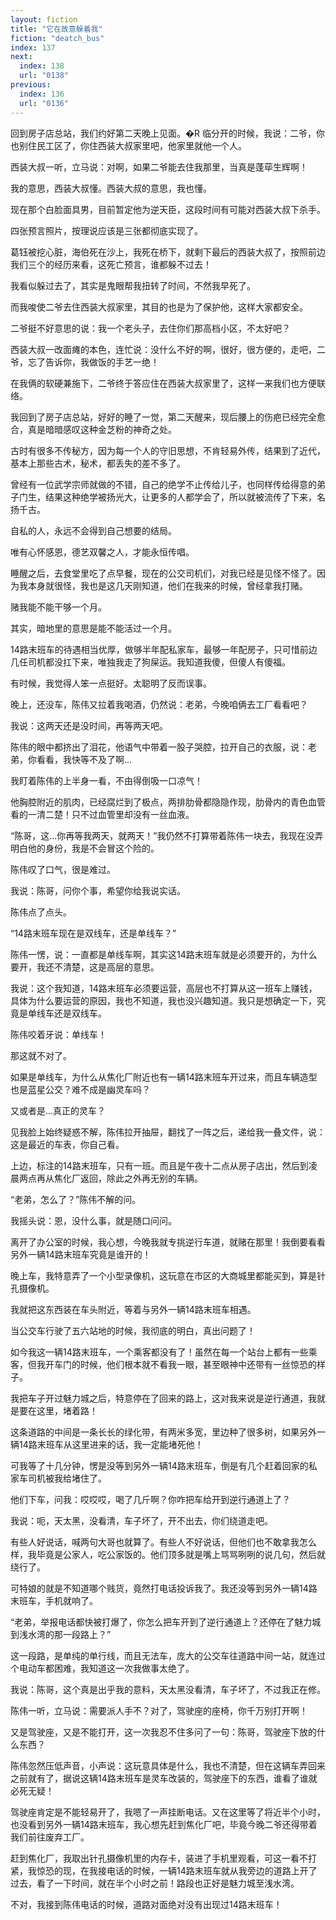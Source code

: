 ```yaml
---
layout: fiction
title: "它在故意躲着我"
fiction: "deatch_bus"
index: 137
next:
  index: 138
  url: "0138"
previous:
  index: 136
  url: "0136"
---
```

回到房子店总站，我们约好第二天晚上见面。�R  临分开的时候，我说：二爷，你也别住民工区了，你住西装大叔家里吧，他家里就他一个人。

西装大叔一听，立马说：对啊，如果二爷能去住我那里，当真是蓬荜生辉啊！

我的意思，西装大叔懂。西装大叔的意思，我也懂。

现在那个白脸面具男，目前暂定他为逆天臣，这段时间有可能对西装大叔下杀手。

四张预言照片，按理说应该是三张都彻底实现了。

葛钰被挖心脏，海伯死在沙上，我死在桥下，就剩下最后的西装大叔了，按照前边我们三个的经历来看，这死亡预言，谁都躲不过去！

我看似躲过去了，其实是鬼眼帮我扭转了时间，不然我早死了。

而我唆使二爷去住西装大叔家里，其目的也是为了保护他，这样大家都安全。

二爷挺不好意思的说：我一个老头子，去住你们那高档小区，不太好吧？

西装大叔一改面瘫的本色，连忙说：没什么不好的啊，很好，很方便的，走吧，二爷，忘了告诉你，我做饭的手艺一绝！

在我俩的软硬兼施下，二爷终于答应住在西装大叔家里了，这样一来我们也方便联络。

我回到了房子店总站，好好的睡了一觉，第二天醒来，现后腰上的伤疤已经完全愈合，真是暗暗感叹这种金芝粉的神奇之处。

古时有很多不传秘方，因为每一个人的守旧思想，不肯轻易外传，结果到了近代，基本上那些古术，秘术，都丢失的差不多了。

曾经有一位武学宗师就做的不错，自己的绝学不止传给儿子，也同样传给得意的弟子门生，结果这种绝学被扬光大，让更多的人都学会了，所以就被流传了下来，名扬千古。

自私的人，永远不会得到自己想要的结局。

唯有心怀感恩，德艺双馨之人，才能永恒传唱。

睡醒之后，去食堂里吃了点早餐，现在的公交司机们，对我已经是见怪不怪了。因为我本身就很怪，我也是这几天刚知道，他们在我来的时候，曾经拿我打赌。

赌我能不能干够一个月。

其实，暗地里的意思是能不能活过一个月。

14路末班车的待遇相当优厚，做够半年配私家车，最够一年配房子，只可惜前边几任司机都没扛下来，唯独我走了狗屎运。我知道我傻，但傻人有傻福。

有时候，我觉得人笨一点挺好。太聪明了反而误事。

晚上，还没车，陈伟又拉着我喝酒，仍然说：老弟，今晚咱俩去工厂看看吧？

我说：这两天还是没时间，再等两天吧。

陈伟的眼中都挤出了泪花，他语气中带着一股子哭腔，拉开自己的衣服，说：老弟，你看看，我快等不及了啊...

我盯着陈伟的上半身一看，不由得倒吸一口凉气！

他胸腔附近的肌肉，已经腐烂到了极点，两排肋骨都隐隐作现，肋骨内的青色血管看的一清二楚！只不过血管里却没有一丝血液。

“陈哥，这...你再等我两天，就两天！”我仍然不打算带着陈伟一块去，我现在没弄明白他的身份，我是不会冒这个险的。

陈伟叹了口气，很是难过。

我说：陈哥，问你个事，希望你给我说实话。

陈伟点了点头。

“14路末班车现在是双线车，还是单线车？”

陈伟一愣，说：一直都是单线车啊，其实这14路末班车就是必须要开的，为什么要开，我还不清楚，这是高层的意思。

我说：这个我知道，14路末班车必须要运营，高层也不打算从这一班车上赚钱，具体为什么要运营的原因，我也不知道，我也没兴趣知道。我只是想确定一下，究竟是单线车还是双线车。

陈伟咬着牙说：单线车！

那这就不对了。

如果是单线车，为什么从焦化厂附近也有一辆14路末班车开过来，而且车辆造型也是蓝星公交？难不成是幽灵车吗？

又或者是...真正的灵车？

见我脸上始终疑惑不解，陈伟拉开抽屉，翻找了一阵之后，递给我一叠文件，说：这是最近的车表，你自己看。

上边，标注的14路末班车，只有一班。而且是午夜十二点从房子店出，然后到凌晨两点再从焦化厂返回，除此之外再无别的车辆。

“老弟，怎么了？”陈伟不解的问。

我摇头说：恩，没什么事，就是随口问问。

离开了办公室的时候，我心想，今晚我就专挑逆行车道，就赌在那里！我倒要看看另外一辆14路末班车究竟是谁开的！

晚上车，我特意弄了一个小型录像机，这玩意在市区的大商城里都能买到，算是针孔摄像机。

我就把这东西装在车头附近，等着与另外一辆14路末班车相遇。

当公交车行驶了五六站地的时候，我彻底的明白，真出问题了！

如今我这一辆14路末班车，一个乘客都没有了！虽然在每一个站台上都有一些乘客，但我开车门的时候，他们根本就不看我一眼，甚至眼神中还带有一丝惊恐的样子。

我把车子开过魅力城之后，特意停在了回来的路上，这对我来说是逆行通道，我就是要在这里，堵着路！

这条道路的中间是一条长长的绿化带，有两米多宽，里边种了很多树，如果另外一辆14路末班车从这里进来的话，我一定能堵死他！

可我等了十几分钟，愣是没等到另外一辆14路末班车，倒是有几个赶着回家的私家车司机被我给堵住了。

他们下车，问我：哎哎哎，喝了几斤啊？你咋把车给开到逆行通道上了？

我说：呃，天太黑，没看清，车子坏了，开不出去，你们绕道走吧。

有些人好说话，喊两句大哥也就算了。有些人不好说话，但他们也不敢拿我怎么样，我毕竟是公家人，吃公家饭的。他们顶多就是嘴上骂骂咧咧的说几句，然后就绕行了。

可特娘的就是不知道哪个贱货，竟然打电话投诉我了。我还没等到另外一辆14路末班车，手机就响了。

“老弟，举报电话都快被打爆了，你怎么把车开到了逆行通道上？还停在了魅力城到浅水湾的那一段路上？”

这一段路，是单纯的单行线，而且无法车，庞大的公交车往道路中间一站，就连过个电动车都困难，我知道这一次我做事太绝了。

我说：陈哥，这个真是出乎我的意料，天太黑没看清，车子坏了，不过我正在修。

陈伟一听，立马说：需要派人手不？对了，驾驶座的座椅，你千万别打开啊！

又是驾驶座，又是不能打开，这一次我忍不住多问了一句：陈哥，驾驶座下放的什么东西？

陈伟忽然压低声音，小声说：这玩意具体是什么，我也不清楚，但在这辆车弄回来之前就有了，据说这辆14路末班车是灵车改装的，驾驶座下的东西，谁看了谁就必死无疑！

驾驶座肯定是不能轻易开了，我嗯了一声挂断电话。又在这里等了将近半个小时，也没看到另外一辆14路末班车，我心想先赶到焦化厂吧，毕竟今晚二爷还得带着我们前往废弃工厂。

赶到焦化厂，我取出针孔摄像机里的内存卡，装进了手机里观看，可这一看不打紧，我惊恐的现，在我接电话的时候，一辆14路末班车就从我旁边的道路上开了过去，看了一下时间，就在半个小时之前！路段也正好是魅力城至浅水湾。

不对，我接到陈伟电话的时候，道路对面绝对没有出现过14路末班车！